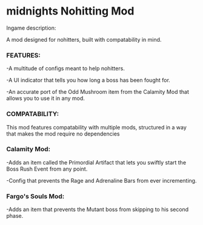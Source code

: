 # midnights Nohitting Mod

Ingame description:

A mod designed for nohitters, built with compatability in mind.

### FEATURES:
-A multitude of configs meant to help nohitters.

-A UI indicator that tells you how long a boss has been fought for.

-An accurate port of the Odd Mushroom item from the Calamity Mod that allows you to use it in any mod.

### COMPATABILITY:
This mod features compatability with multiple mods, structured in a way that makes the mod require no dependencies

### Calamity Mod:
-Adds an item called the Primordial Artifact that lets you swiftly start the Boss Rush Event from any point.

-Config that prevents the Rage and Adrenaline Bars from ever incrementing.

### Fargo's Souls Mod:
-Adds an item that prevents the Mutant boss from skipping to his second phase.
